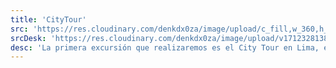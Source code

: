 ```yaml
---
title: 'CityTour'
src: 'https://res.cloudinary.com/denkdx0za/image/upload/c_fill,w_360,h_203,ar_16:9/v1712329297/cityTourMobileIti_khuehs.png'
srcDesk: 'https://res.cloudinary.com/denkdx0za/image/upload/v1712328138/CTIY-LIMA_Mesa-de-trabajo-1_j9kxfz.png'
desc: 'La primera excursión que realizaremos es el City Tour en Lima, esta excursión presenta sus tres periodos históricos de Lima: prehispánico, colonial y moderno. Esta excursión asi como las siguientes irá acompañado por un guía que estará siempre respondiendo sus preguntas.'
---
```

